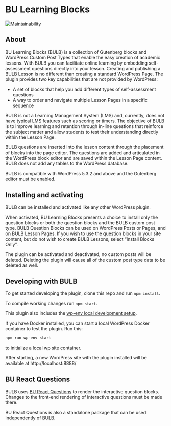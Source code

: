 # BU Learning Blocks

[![Maintainability](https://api.codeclimate.com/v1/badges/b920b4489aa4ded7bd77/maintainability)](https://codeclimate.com/github/bu-ist/bu-learning-blocks/maintainability)

## About

BU Learning Blocks (BULB) is a collection of Gutenberg blocks and WordPress Custom Post Types that enable the easy creation of academic lessons. With BULB you can facilitate online learning by embedding self-assessment questions directly into your lesson. Creating and publishing a BULB Lesson is no different than creating a standard WordPress Page. The plugin provides two key capabilities that are not provided by WordPress:

- A set of blocks that help you add different types of self-assessment questions
- A way to order and navigate multiple Lesson Pages in a specific sequence

BULB is not a Learning Management System (LMS) and, currently, does not have typical LMS features such as scoring or timers. The objective of BULB is to improve learning and retention through in-line questions that reinforce the subject matter and allow students to test their understanding directly within the Lesson Page.

BULB questions are inserted into the lesson content through the placement of blocks into the page editor. The questions are added and articulated in the WordPress block editor and are saved within the Lesson Page content. BULB does not add any tables to the WordPress database.

BULB is compatible with WordPress 5.3.2 and above and the Gutenberg editor must be enabled.

## Installing and activating

BULB can be installed and activated like any other WordPress plugin.  

When activated, BU Learning Blocks presents a choice to install only the question blocks or both the question blocks and the BULB custom post type. BULB Question Blocks can be used on WordPress Posts or Pages, and on BULB Lesson Pages. If you wish to use the question blocks in your site content, but do not wish to create BULB Lessons, select “Install Blocks Only”.

The plugin can be activated and deactivated, no custom posts will be deleted.  Deleting the plugin will cause all of the custom post type data to be deleted as well.

## Developing with BULB

To get started developing the plugin, clone this repo and run `npm install`.  

To compile working changes run `npm start`.

This plugin also includes the [wp-env local development setup](https://www.npmjs.com/package/@wordpress/env).

If you have Docker installed, you can start a local WordPress Docker container to test the plugin.  Run this:

```bash
npm run wp-env start
```

to initialize a local wp site container.  

After starting, a new WordPress site with the plugin installed will be available at http://localhost:8888/

## BU React Questions

BULB uses [BU React Questions](https://www.npmjs.com/package/@bostonuniversity/react-questions) to render the interactive question blocks.  Changes to the front-end rendering of interactive questions must be made there.

BU React Questions is also a standalone package that can be used independently of BULB.

